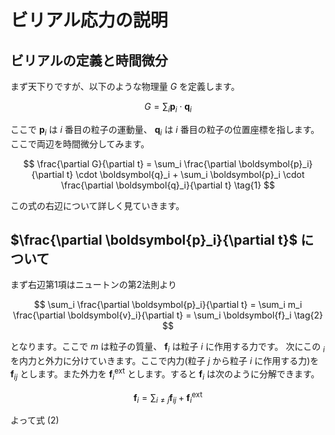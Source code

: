 # ビリアル応力の説明
## ビリアルの定義と時間微分
まず天下りですが、以下のような物理量 $G$ を定義します。

$$
G = \sum_i \boldsymbol{p}_i \cdot \boldsymbol{q}_i
$$

ここで $\boldsymbol{p}_i$ は $i$ 番目の粒子の運動量、 $\boldsymbol{q}_i$ は $i$ 番目の粒子の位置座標を指します。ここで両辺を時間微分してみます。

$$
\frac{\partial G}{\partial t} = \sum_i \frac{\partial \boldsymbol{p}_i}{\partial t} \cdot \boldsymbol{q}_i + \sum_i \boldsymbol{p}_i \cdot \frac{\partial \boldsymbol{q}_i}{\partial t} \tag{1}
$$

この式の右辺について詳しく見ていきます。

## $\frac{\partial \boldsymbol{p}_i}{\partial t}$ について

まず右辺第1項はニュートンの第2法則より

$$
\sum_i \frac{\partial \boldsymbol{p}_i}{\partial t} = \sum_i m_i \frac{\partial \boldsymbol{v}_i}{\partial t} = \sum_i \boldsymbol{f}_i \tag{2}
$$

となります。ここで $m$ は粒子の質量、 $\boldsymbol{f}_i$ は粒子 $i$ に作用する力です。
次にこの $_i$ を内力と外力に分けていきます。ここで内力(粒子 $j$ から粒子 $i$ に作用する力)を $\boldsymbol{f}_{ij}$ とします。また外力を $\boldsymbol{f}_i^\mathrm{ext}$ とします。すると $\boldsymbol{f}_i$ は次のように分解できます。

$$
\boldsymbol{f}_i = \sum_{i \neq j} \boldsymbol{f}_{ij} + \boldsymbol{f}_i^\mathrm{ext} \tag{3}
$$

よって式 $\mathrm{(2)}$ 